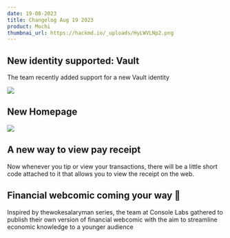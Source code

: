 ```yaml
---
date: 19-08-2023
title: Changelog Aug 19 2023
product: Mochi
thumbnai_url: https://hackmd.io/_uploads/HyLWVLNp2.png
---
```


## New identity supported: Vault

The team recently added support for a new Vault identity

![](https://hackmd.io/_uploads/SJvSN8Eah.png)

## New Homepage

![](https://hackmd.io/_uploads/S1254IV6n.png)

## A new way to view pay receipt

Now whenever you tip or view your transactions, there will be a little short code attached to it that allows you to view the receipt on the web.

## Financial webcomic coming your way 🤙

Inspired by thewokesalaryman series, the team at Console Labs gathered to publish their own version of financial webcomic with the aim to streamline economic knowledge to a younger audience
